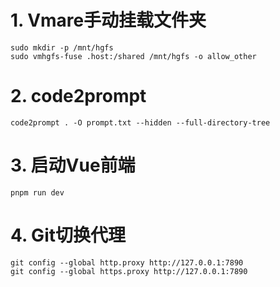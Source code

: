 # 1. Vmare手动挂载文件夹
```
sudo mkdir -p /mnt/hgfs
sudo vmhgfs-fuse .host:/shared /mnt/hgfs -o allow_other
```
# 2. code2prompt

```
code2prompt . -O prompt.txt --hidden --full-directory-tree
```

# 3. 启动Vue前端
```
pnpm run dev
```

# 4. Git切换代理
```
git config --global http.proxy http://127.0.0.1:7890
git config --global https.proxy http://127.0.0.1:7890
```